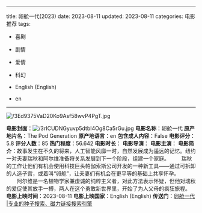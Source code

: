 
---
title: 卵舱一代(2023)
date: 2023-08-11
updated: 2023-08-11
categories: 电影推荐
tags:

- 喜剧
- 剧情
- 爱情
- 科幻

- English (English)
- en
---

<img src="https://image.tmdb.org/t/p/original/3Ed9375VaD20Ko9Asf58wvP4PgT.jpg" alt="/3Ed9375VaD20Ko9Asf58wvP4PgT.jpg" title="/3Ed9375VaD20Ko9Asf58wvP4PgT.jpg">

**电影封面**：<img src="https://image.tmdb.org/t/p/w200/3rICUDNGyuvp5dtbI4Og8Ca5rGu.jpg" alt="/3rICUDNGyuvp5dtbI4Og8Ca5rGu.jpg" title="/3rICUDNGyuvp5dtbI4Og8Ca5rGu.jpg">
**电影名称**：卵舱一代
**原产地片名**：The Pod Generation
**原产地语言**：en
**包含成人内容**：False
**电影评分**：5.8
**评分人数**：85
**热门程度**：56.642
**电影时长**：
**电影导演**：
**电影主演**：
**电影简介**：故事发生在不久的将来，人工智能风靡一时，自然发展成为遥远的记忆。纽约一对夫妻瑞秋和阿尔维准备将关系发展到下一个阶段，组建一个家庭。 　　瑞秋的工作让他们有机会使用科技巨头帕伽索斯公司开发的一种新工具——通过可拆卸的人造子宫，或着叫“卵舱”，让夫妻们有机会在更平等的基础上共享怀孕。 　　阿尔维是一名植物学家兼虔诚的纯粹主义者，对此方法表示怀疑，但他对瑞秋的爱促使其放手一搏，两人在这个勇敢新世界里，开始了为人父母的疯狂旅程。
**电影上映时间**：2023-08-11
**电影上映国家**：English (English)
**传送门**：[卵舱一代 |专业的种子搜索、磁力链接搜索引擎](https://movie.amd794.com:2083/?search=The%20Pod%20Generation&ordering=&mode=match_phrase&page_size=10&page=1)


